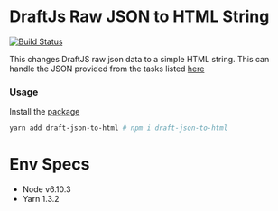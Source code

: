 # DraftJs Raw JSON to HTML String

[![Build Status](https://travis-ci.org/vanclp/draft-json-to-html.svg?branch=master)](https://travis-ci.org/vanclp/draft-json-to-html)

This changes DraftJS raw json data to a simple HTML string. This can handle the
JSON provided from the tasks listed
[here](https://github.com/steveliles/draft-js-conversion-test)

### Usage

Install the [package](https://www.npmjs.com/package/draft-json-to-html)

```bash
yarn add draft-json-to-html # npm i draft-json-to-html
```

# Env Specs

* Node v6.10.3
* Yarn 1.3.2
